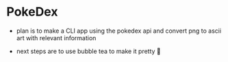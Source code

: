 # PokeDex
- plan is to make a CLI app using the pokedex api and convert png to ascii art with relevant information

- next steps are to use bubble tea to make it pretty 💅